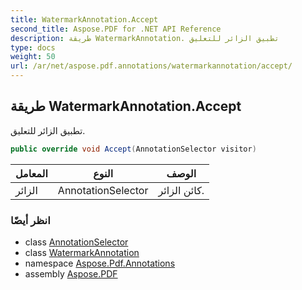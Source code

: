 ```yaml
---
title: WatermarkAnnotation.Accept
second_title: Aspose.PDF for .NET API Reference
description: طريقة WatermarkAnnotation. تطبيق الزائر للتعليق
type: docs
weight: 50
url: /ar/net/aspose.pdf.annotations/watermarkannotation/accept/
---
```

## طريقة WatermarkAnnotation.Accept

تطبيق الزائر للتعليق.

```csharp
public override void Accept(AnnotationSelector visitor)
```

| المعامل | النوع | الوصف |
| --- | --- | --- |
| الزائر | AnnotationSelector | كائن الزائر. |

### انظر أيضًا

* class [AnnotationSelector](../../annotationselector/)
* class [WatermarkAnnotation](../)
* namespace [Aspose.Pdf.Annotations](../../../aspose.pdf.annotations/)
* assembly [Aspose.PDF](../../../)